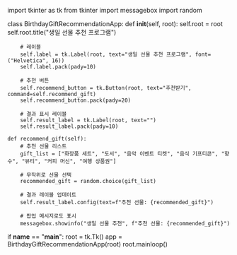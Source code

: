 import tkinter as tk
from tkinter import messagebox
import random

class BirthdayGiftRecommendationApp:
    def __init__(self, root):
        self.root = root
        self.root.title("생일 선물 추천 프로그램")

        # 레이블
        self.label = tk.Label(root, text="생일 선물 추천 프로그램", font=("Helvetica", 16))
        self.label.pack(pady=10)

        # 추천 버튼
        self.recommend_button = tk.Button(root, text="추천받기", command=self.recommend_gift)
        self.recommend_button.pack(pady=20)

        # 결과 표시 레이블
        self.result_label = tk.Label(root, text="")
        self.result_label.pack(pady=10)

    def recommend_gift(self):
        # 추천 선물 리스트
        gift_list = ["화장품 세트", "도서", "음악 이벤트 티켓", "음식 기프티콘", "향수", "뷰티", "커피 머신", "여행 상품권"]

        # 무작위로 선물 선택
        recommended_gift = random.choice(gift_list)

        # 결과 레이블 업데이트
        self.result_label.config(text=f"추천 선물: {recommended_gift}")

        # 팝업 메시지로도 표시
        messagebox.showinfo("생일 선물 추천", f"추천 선물: {recommended_gift}")

if __name__ == "__main__":
    root = tk.Tk()
    app = BirthdayGiftRecommendationApp(root)
    root.mainloop()
